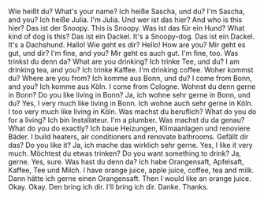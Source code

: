 Wie heißt du?
What's your name?
Ich heiße Sascha, und du?
I'm Sascha, and you?
Ich heiße Julia.
I'm Julia.
Und wer ist das hier?
And who is this hier?
Das ist der Snoopy.
This is Snoopy.
Was ist das für ein Hund?
What kind of dog is this?
Das ist ein Dackel.
It's a Snoopy-dog.
Das ist ein Dackel.
It's a Dachshund.
Hallo! Wie geht es dir?
Hello! How are you?
Mir geht es gut, und dir?
I'm fine, and you?
Mir geht es auch gut.
I'm fine, too.
Was trinkst du denn da?
What are you drinking?
Ich trinke Tee, und du?
I am drinking tea, and you?
Ich trinke Kaffee.
I'm drinking coffee.
Woher kommst du?
Where are you from?
Ich komme aus Bonn, und du?
I come from Bonn, and you?
Ich komme aus Köln.
I come from Cologne.
Wohnst du denn gerne in Bonn?
Do you like living in Bonn?
Ja, ich wohne sehr gerne in Bonn, und du?
Yes, I very much like living in Bonn.
Ich wohne auch sehr gerne in Köln.
I too very much like living in Köln.
Was machst du beruflich?
What do you do for a living?
Ich bin Installateur.
I'm a plumber.
Was machst du da genau?
What do you do exactly?
Ich baue Heizungen, Klimaanlagen und renoviere Bäder.
I build heaters, air conditioners and renovate bathrooms.
Gefällt dir das?
Do you like it?
Ja, ich mache das wirklich sehr gerne.
Yes, I like it very much.
Möchtest du etwas trinken?
Do you want something to drink?
Ja, gerne.
Yes, sure.
Was hast du denn da?
Ich habe Orangensaft, Apfelsaft, Kaffee, Tee und Milch.
I have orange juice, apple juice, coffee, tea and milk.
Dann hätte ich gerne einen Orangensaft.
Then I would like an orange juice.
Okay.
Okay.
Den bring ich dir.
I'll bring ich dir.
Danke.
Thanks.
